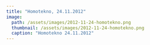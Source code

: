```yaml
---
title: "Homotekno, 24.11.2012"
image:
  path: /assets/images/2012-11-24-homotekno.png
  thumbnail: /assets/images/2012-11-24-homotekno.png
  caption: "Homotekno 24.11.2012"
---
```

